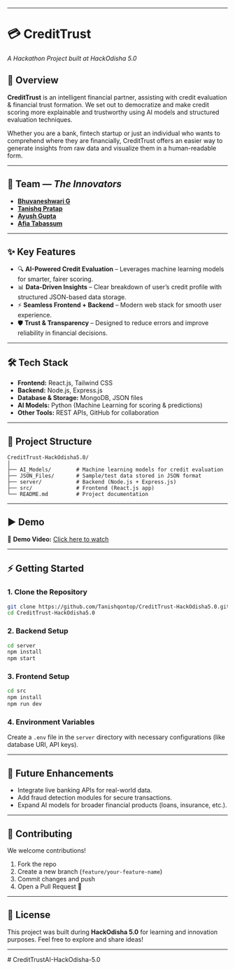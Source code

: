 
---

# 💳 CreditTrust

*A Hackathon Project built at HackOdisha 5.0*

## 🚀 Overview

**CreditTrust** is an intelligent financial partner, assisting with credit evaluation & financial trust formation. We set out to democratize and make credit scoring more explainable and trustworthy using AI models and structured evaluation techniques.

Whether you are a bank, fintech startup or just an individual who wants to comprehend where they are financially, CreditTrust offers an easier way to generate insights from raw data and visualize them in a human-readable form.

---

## 👥 Team — *The Innovators*  
- [**Bhuvaneshwari G**](https://github.com/Bhuvaneshwari03)  
- [**Tanishq Pratap**](https://github.com/Tanishqontop)  
- [**Ayush Gupta**](https://github.com/dj-ayush)  
- [**Afia Tabassum**](https://github.com/afia45)  

---

## ✨ Key Features

* 🔍 **AI-Powered Credit Evaluation** – Leverages machine learning models for smarter, fairer scoring.
* 📊 **Data-Driven Insights** – Clear breakdown of user’s credit profile with structured JSON-based data storage.
* ⚡ **Seamless Frontend + Backend** – Modern web stack for smooth user experience.
* 🛡 **Trust & Transparency** – Designed to reduce errors and improve reliability in financial decisions.

---

## 🛠 Tech Stack

* **Frontend:** React.js, Tailwind CSS
* **Backend:** Node.js, Express.js
* **Database & Storage:** MongoDB, JSON files
* **AI Models:** Python (Machine Learning for scoring & predictions)
* **Other Tools:** REST APIs, GitHub for collaboration

---

## 📂 Project Structure

```
CreditTrust-HackOdisha5.0/
│
├── AI_Models/        # Machine learning models for credit evaluation
├── JSON_Files/       # Sample/test data stored in JSON format
├── server/           # Backend (Node.js + Express.js)
├── src/              # Frontend (React.js app)
└── README.md         # Project documentation
```

---

## ▶️ Demo

🎥 **Demo Video:** [Click here to watch](https://youtu.be/8UXi_q-9WbY?si=O_vaF6HHHG8sJGDj)


---

## ⚡ Getting Started

### 1. Clone the Repository

```bash
git clone https://github.com/Tanishqontop/CreditTrust-HackOdisha5.0.git
cd CreditTrust-HackOdisha5.0
```

### 2. Backend Setup

```bash
cd server
npm install
npm start
```

### 3. Frontend Setup

```bash
cd src
npm install
npm run dev
```

### 4. Environment Variables

Create a `.env` file in the `server` directory with necessary configurations (like database URI, API keys).

---

## 📌 Future Enhancements

* Integrate live banking APIs for real-world data.
* Add fraud detection modules for secure transactions.
* Expand AI models for broader financial products (loans, insurance, etc.).

---

## 🤝 Contributing

We welcome contributions!

1. Fork the repo
2. Create a new branch (`feature/your-feature-name`)
3. Commit changes and push
4. Open a Pull Request 🚀

---

## 📜 License

This project was built during **HackOdisha 5.0** for learning and innovation purposes.
Feel free to explore and share ideas!

---

#   C r e d i t T r u s t A I - H a c k O d i s h a - 5 . 0  
 